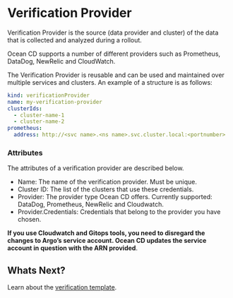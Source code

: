 # Verification Provider

Verification Provider is the source (data provider and cluster) of the data that is collected and analyzed during a rollout.  

Ocean CD supports a number of different providers such as Prometheus, DataDog, NewRelic and CloudWatch.

The Verification Provider is reusable and can be used and maintained over multiple services and clusters. An example of a structure is as follows:

```yaml
kind: verificationProvider
name: my-verification-provider
clusterIds:
  - cluster-name-1
  - cluster-name-2
prometheus:
  address: http://<svc name>.<ns name>.svc.cluster.local:<portnumber>
```

### Attributes

The attributes of a verification provider are described below.

* Name: The name of the verification provider. Must be unique.
* Cluster ID: The list of the clusters that use these credentials.
* Provider: The provider type Ocean CD offers. Currently supported: DataDog, Prometheus, NewRelic and Cloudwatch.
* Provider.Credentials: Credentials that belong to the provider you have chosen.

**If you use Cloudwatch and Gitops tools, you need to disregard the changes to Argo’s service account. Ocean CD updates the service account in question with the ARN provided**.

## Whats Next?  

Learn about the [verification template](ocean-cd/getting-started/rollout-entities/verification-template).   
